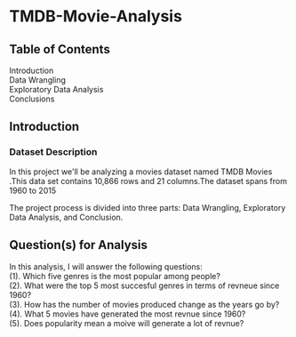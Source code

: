 # TMDB-Movie-Analysis
## Table of Contents </br>
Introduction </br>
Data Wrangling </br>
Exploratory Data Analysis </br>
Conclusions </br>

## Introduction </br>
### Dataset Description </br>
In this project we'll be analyzing a movies dataset named TMDB Movies .This data set contains 10,866 rows and 21 columns.The dataset spans from 1960 to 2015

The project process is divided into three parts: Data Wrangling, Exploratory Data Analysis, and Conclusion.</br>
## Question(s) for Analysis</br>
In this analysis, I will answer the following questions:</br>
(1). Which five genres is the most popular among people?</br>
(2). What were the top 5 most succesful genres in terms of revneue since 1960?</br>
(3). How has the number of movies produced change as the years go by?</br>
(4). What 5 movies have generated the most revnue since 1960?</br>
(5). Does popularity mean a moive will generate a lot of revnue?</br>

